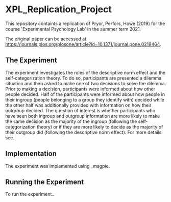 # XPL_Replication_Project

This repository containts a replication of Pryor, Perfors, Howe (2019) for the course 'Experimental Psychology Lab' in the summer term 2021.

The original paper can be accessed at https://journals.plos.org/plosone/article?id=10.1371/journal.pone.0219464.

## The Experiment

The experiment investigates the roles of the descriptive norm effect and the self-categorization theory. To do so, participants are presented a dilemma situation and then asked to make one of two decisions to solve the dilemma. Prior to making a decision, participants were informed about how other people decided. Half of the participants were informed about how people in their ingroup (people belonging to a group they identify with) decided while the other half was additionally provided with information on how their outgroup decided.
The question of interest is whether participants who have seen both ingroup and outgroup information are more likely to make the same decision as the majority of the ingroup (following the self-categorization theory) or if they are more likely to decide as the majority of their outgroup did (following the descriptive norm effect).
For more details see..

## Implementation

The experiment was implemented using _magpie.

## Running the Experiment

To run the experiment..
